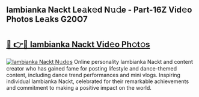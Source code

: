 ## Iambianka Nackt Le𝚊k𝚎d N𝚞𝚍e - Part-16Z Vid𝚎o Photos Le𝚊ks G20O7

# <h2><a href="http://fb6c4w6.evod.top/?m=Iambianka+Nackt">🔗 👉🔴 Iambianka Nackt Vid𝚎o Ph𝚘t𝚘s</a></h2>

[![Iambianka Nackt N𝚞d𝚎s](https://i.imgur.com/8V9OHl7.gif)](http://fb6c4w6.evod.top/?m=Iambianka+Nackt)
Online personality Iambianka Nackt and content creator who has gained fame for posting lifestyle and dance-themed content, including dance trend performances and mini vlogs. Inspiring individual Iambianka Nackt, celebrated for their remarkable achievements and commitment to making a positive impact on the world. 
